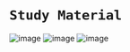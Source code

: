 # `Study Material`

![image](https://github.com/user-attachments/assets/48644425-033a-4dee-8ede-ae2fe9f6e9aa)
![image](https://github.com/user-attachments/assets/a6816c7f-6a02-4ee0-9c8c-f685596ba2b9)
![image](https://github.com/user-attachments/assets/7d0207be-f7a7-42eb-b084-ca401f8d90f8)
